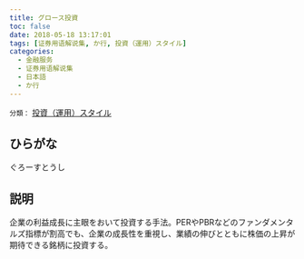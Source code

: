 ```yaml
---
title: グロース投資
toc: false
date: 2018-05-18 13:17:01
tags: [证券用语解说集, か行, 投資（運用）スタイル]
categories:
  - 金融服务
  - 证券用语解说集
  - 日本語
  - か行
---
```


`分類：` [投資（運用）スタイル](/tags/投資（運用）スタイル/)

## ひらがな

ぐろーすとうし

## 説明

企業の利益成長に主眼をおいて投資する手法。PERやPBRなどのファンダメンタルズ指標が割高でも、企業の成長性を重視し、業績の伸びとともに株価の上昇が期待できる銘柄に投資する。
